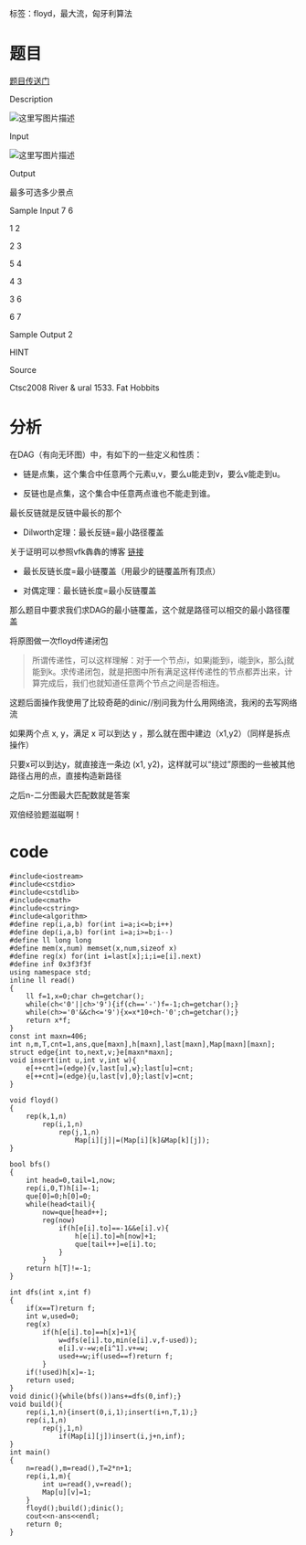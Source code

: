 ﻿---
tags: 
 - 网络流-最大流
 - 图论-floyd
 - 图论-匈牙利算法
grammar_cjkRuby: true
catalog: true
layout:  post
header-img: "img/header/P11.jpg"
preview-img: "/img/preview/P31.jpg"
---
标签：floyd，最大流，匈牙利算法

# 题目

[题目传送门](http://www.lydsy.com/JudgeOnline/problem.php?id=2718)

Description

![这里写图片描述](http://www.lydsy.com/JudgeOnline/upload/201204/T2des%284%29.gif)

Input

![这里写图片描述](http://www.lydsy.com/JudgeOnline/upload/201204/T2input%284%29.gif)

Output

最多可选多少景点

Sample Input
7 6

1 2

2 3

5 4

4 3

3 6

6 7



Sample Output
2

HINT

Source

Ctsc2008 River & ural 1533. Fat Hobbits

# 分析

在DAG（有向无环图）中，有如下的一些定义和性质：

- 链是点集，这个集合中任意两个元素u,v，要么u能走到v，要么v能走到u。

- 反链也是点集，这个集合中任意两点谁也不能走到谁。

最长反链就是反链中最长的那个

- Dilworth定理：最长反链=最小路径覆盖

关于证明可以参照vfk犇犇的博客  [链接](http://vfleaking.blog.163.com/blog/static/1748076342012918105514527/)

- 最长反链长度=最小链覆盖（用最少的链覆盖所有顶点）

- 对偶定理：最长链长度=最小反链覆盖 

那么题目中要求我们求DAG的最小链覆盖，这个就是路径可以相交的最小路径覆盖

将原图做一次floyd传递闭包

> 所谓传递性，可以这样理解：对于一个节点i，如果j能到i，i能到k，那么j就能到k。求传递闭包，就是把图中所有满足这样传递性的节点都弄出来，计算完成后，我们也就知道任意两个节点之间是否相连。 

这题后面操作我使用了比较奇葩的dinic//别问我为什么用网络流，我闲的去写网络流

如果两个点 x, y，满足 x 可以到达 y ，那么就在图中建边（x1,y2）（同样是拆点操作）

只要x可以到达y，就直接连一条边 (x1, y2)，这样就可以“绕过”原图的一些被其他路径占用的点，直接构造新路径

之后n-二分图最大匹配数就是答案

双倍经验题滋磁啊！

# code

```
#include<iostream>
#include<cstdio>
#include<cstdlib>
#include<cmath>
#include<cstring>
#include<algorithm>
#define rep(i,a,b) for(int i=a;i<=b;i++)
#define dep(i,a,b) for(int i=a;i>=b;i--)
#define ll long long
#define mem(x,num) memset(x,num,sizeof x)
#define reg(x) for(int i=last[x];i;i=e[i].next)
#define inf 0x3f3f3f
using namespace std;
inline ll read()
{
	ll f=1,x=0;char ch=getchar();
	while(ch<'0'||ch>'9'){if(ch=='-')f=-1;ch=getchar();}
	while(ch>='0'&&ch<='9'){x=x*10+ch-'0';ch=getchar();}
	return x*f;
}
const int maxn=406;
int n,m,T,cnt=1,ans,que[maxn],h[maxn],last[maxn],Map[maxn][maxn];
struct edge{int to,next,v;}e[maxn*maxn];
void insert(int u,int v,int w){
	e[++cnt]=(edge){v,last[u],w};last[u]=cnt;
	e[++cnt]=(edge){u,last[v],0};last[v]=cnt;
}

void floyd()
{
	rep(k,1,n)
		rep(i,1,n)
			rep(j,1,n)
				Map[i][j]|=(Map[i][k]&Map[k][j]);
}

bool bfs()
{
	int head=0,tail=1,now;
	rep(i,0,T)h[i]=-1;
	que[0]=0;h[0]=0;
	while(head<tail){
		now=que[head++];
		reg(now)
			if(h[e[i].to]==-1&&e[i].v){
				h[e[i].to]=h[now]+1;
				que[tail++]=e[i].to;
			}
		}
	return h[T]!=-1;
}

int dfs(int x,int f)
{
	if(x==T)return f;
	int w,used=0;
	reg(x)
		if(h[e[i].to]==h[x]+1){
			w=dfs(e[i].to,min(e[i].v,f-used));
			e[i].v-=w;e[i^1].v+=w;
			used+=w;if(used==f)return f;
		}
	if(!used)h[x]=-1;
	return used;
}
void dinic(){while(bfs())ans+=dfs(0,inf);}
void build(){
	rep(i,1,n){insert(0,i,1);insert(i+n,T,1);}
	rep(i,1,n)
		rep(j,1,n)
			if(Map[i][j])insert(i,j+n,inf);
}
int main()
{
	n=read(),m=read(),T=2*n+1;
	rep(i,1,m){
		int u=read(),v=read();
		Map[u][v]=1;
	}
	floyd();build();dinic();
	cout<<n-ans<<endl;
	return 0;
}

```